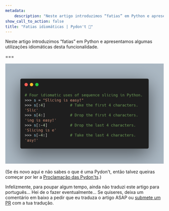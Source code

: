 ```yaml
---
metadata:
    description: "Neste artigo introduzimos “fatias” em Python e apresentamos algumas utilizações idiomáticas desta funcionalidade."
show_call_to_action: false
title: "Fatias idiomáticas | Pydon't 🐍"
---
```


Neste artigo introduzimos “fatias” em Python e apresentamos
algumas utilizações idiomáticas desta funcionalidade.

===

![Código Python que usa `enumerate`.](thumbnail.png)

(Se és novo aqui e não sabes o que é uma Pydon't, então talvez queiras começar por
ler a [Proclamação das Pydon'ts][manifesto].)

Infelizmente, para poupar algum tempo, ainda não traduzi este artigo para português...
Hei de o fazer eventualmente...
Se quiseres, deixa um comentário em baixo a pedir que eu traduza o artigo ASAP ou [submete um PR][pr] com a tua tradução.


[pr]: https://github.com/mathspp/mathspp/blob/master/pages/02.blog/04.pydonts/idiomatic-sequence-slicing/item.pt.md
[subscribe]: https://mathspp.com/subscribe
[manifesto]: /blog/pydonts/pydont-manifesto
[csv]: https://docs.python.org/3/library/csv.html
[pathlib]: https://docs.python.org/3/library/pathlib.html
